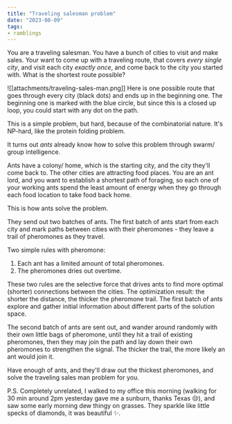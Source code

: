 ```yaml
---
title: "Traveling salesman problem"
date: "2023-08-09"
tags:
- ramblings
---
```


You are a traveling salesman.
You have a bunch of cities to visit and make sales.
Your want to come up with a traveling route, that covers *every single city*, and visit each city *exactly once*, and come back to the city you started with.
What is the shortest route possible?

![[attachments/traveling-sales-man.png]]
Here is one possible route that goes through every city (black dots) and ends up in the beginning one. The beginning one is marked with the blue circle, but since this is a closed up loop, you could start with any dot on the path.

This is a simple problem, but hard, because of the combinatorial nature.
It's NP-hard, like the protein folding problem.

It turns out *ants* already know how to solve this problem through swarm/ group intelligence. 

Ants have a colony/ home, which is the starting city, and the city they'll come back to.
The other cities are attracting food places.
You are an ant lord, and you want to establish a shortest path of foraging, so each one of your working ants spend the least amount of energy when they go through each food location to take food back home.

This is how ants solve the problem.

They send out two batches of ants.
The first batch of ants start from each city and mark paths between cities with their pheromones - they leave a trail of pheromones as they travel.

Two simple rules with pheromone:
1. Each ant has a limited amount of total pheromones.
2. The pheromones dries out overtime.

These two rules are the selective force that drives ants to find more optimal (shorter) connections between the cities. 
The optimization result: the shorter the distance, the thicker the pheromone trail.
The first batch of ants explore and gather initial information about different parts of the solution space.

The second batch of ants are sent out, and wander around randomly with their own little bags of pheromone, until they hit a trail of existing pheromones, then they may join the path and lay down their own pheromones to strengthen the signal.
The thicker the trail, the more likely an ant would join it.

Have enough of ants, and they'll draw out the thickest pheromones, and solve the traveling sales man problem for you.

P.S.
Completely unrelated, I walked to my office this morning (walking for 30 min around 2pm yesterday gave me a sunburn, thanks Texas 😒), and saw some early morning dew thingy on grasses. They sparkle like little specks of diamonds, it was beautiful ✨.